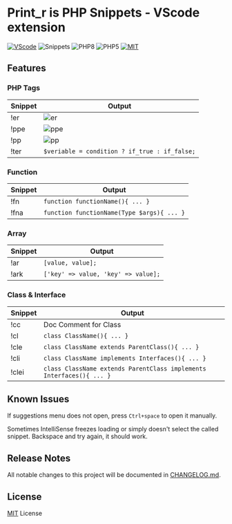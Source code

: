 # Print_r is PHP Snippets - VScode extension

[![VScode](https://img.shields.io/badge/Extension-VScode-blueviolet.svg)](https://marketplace.visualstudio.com/items?itemName=KrishnaKanhaiya.printr)
![Snippets](https://img.shields.io/badge/Type-Snippets-yellow.svg)
![PHP8](https://img.shields.io/badge/PHP-8-blue.svg)
![PHP5](https://img.shields.io/badge/PHP-%5E5.4-blue.svg)
[![MIT](https://img.shields.io/badge/License-MIT-%2300C853.svg)](https://github.com/krishnaarga/print_r/blob/main/LICENSE)

## Features

### PHP Tags
| Snippet | Output |
| ---   | --- |
| !er   | ![er](https://raw.githubusercontent.com/krishnaarga/print_r/main/er.png) |
| !ppe  | ![ppe](https://raw.githubusercontent.com/krishnaarga/print_r/main/ppe.png) |
| !pp   | ![pp](https://raw.githubusercontent.com/krishnaarga/print_r/main/pp.png) |
| !ter  | `$veriable = condition ? if_true : if_false;` |

### Function
| Snippet | Output |
| ---   | --- |
| !fn   | `function functionName(){ ... }` |
| !fna  | `function functionName(Type $args){ ... }` |

### Array
| Snippet | Output |
| ---   | --- |
| !ar   | `[value, value];` |
| !ark  | `['key' => value, 'key' => value];` |

### Class & Interface
| Snippet | Output |
| ---   | --- |
| !cc   | Doc Comment for Class |
| !cl   | `class ClassName(){ ... }` |
| !cle  | `class ClassName extends ParentClass(){ ... }` |
| !cli  | `class ClassName implements Interfaces(){ ... }` |
| !clei | `class ClassName extends ParentClass implements Interfaces(){ ... }` |

## Known Issues
If suggestions menu does not open, press `Ctrl+space` to open it manually.

Sometimes IntelliSense freezes loading or simply doesn't select the called snippet. Backspace and try again, it should work.

## Release Notes
All notable changes to this project will be documented in [CHANGELOG.md](https://github.com/krishnaarga/print_r/blob/main/CHANGELOG.md).

## License
[MIT](https://github.com/krishnaarga/print_r/blob/main/LICENSE) License